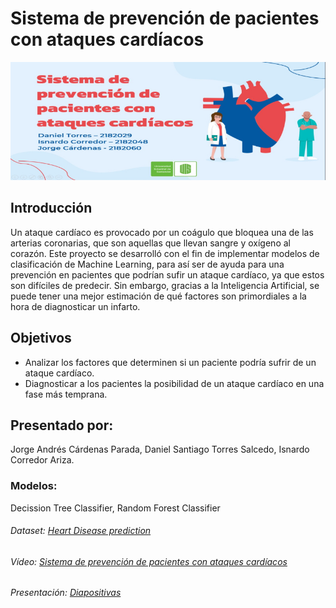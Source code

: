 # Sistema de prevención de pacientes con ataques cardíacos
![](Banner.jpg)
## Introducción
Un ataque cardíaco es provocado por un coágulo que bloquea una de las arterias coronarias, que son aquellas que llevan sangre y oxígeno al corazón.
Este proyecto se desarrolló con el fin de implementar modelos de clasificación de Machine Learning, para así ser de ayuda para una prevención en pacientes que podrían sufir un ataque cardíaco, ya que estos son difíciles de predecir. Sin embargo, gracias a la Inteligencia Artificial, se puede tener una mejor estimación de qué factores son primordiales a la hora de diagnosticar un infarto.

## Objetivos
- Analizar los factores que determinen si un paciente podría sufrir de un ataque cardíaco.
- Diagnosticar a los pacientes la posibilidad de un ataque cardíaco en una fase más temprana.

## Presentado por:
Jorge Andrés Cárdenas Parada, Daniel Santiago Torres Salcedo, Isnardo Corredor Ariza.

### Modelos:
Decission Tree Classifier, Random Forest Classifier
###### Dataset: [Heart Disease prediction](https://www.kaggle.com/lakhankumawat/heart-disease-prediction/data)

###### Vídeo: [Sistema de prevención de pacientes con ataques cardíacos](https://youtu.be/CUE0fPpSgb4)

###### Presentación: [Diapositivas](https://docs.google.com/presentation/d/1ZFn5Ys2NToo2KTUyK9n3nXwlZRJklUmD/edit?usp=sharing&ouid=107419891510606480799&rtpof=true&sd=true)